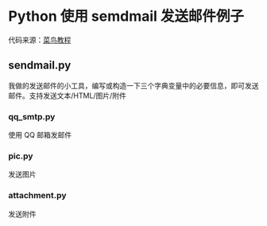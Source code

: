 # Python 使用 semdmail 发送邮件例子
代码来源：[菜鸟教程](http://www.runoob.com/python/python-email.html)

## sendmail.py
我做的发送邮件的小工具，编写或构造一下三个字典变量中的必要信息，即可发送邮件。支持发送文本/HTML/图片/附件

### qq_smtp.py
使用 QQ 邮箱发邮件

### pic.py
发送图片

### attachment.py
发送附件
